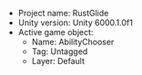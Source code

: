 <!-- UNITY CODE ASSIST INSTRUCTIONS START -->
- Project name: RustGlide
- Unity version: Unity 6000.1.0f1
- Active game object:
  - Name: AbilityChooser
  - Tag: Untagged
  - Layer: Default
<!-- UNITY CODE ASSIST INSTRUCTIONS END -->